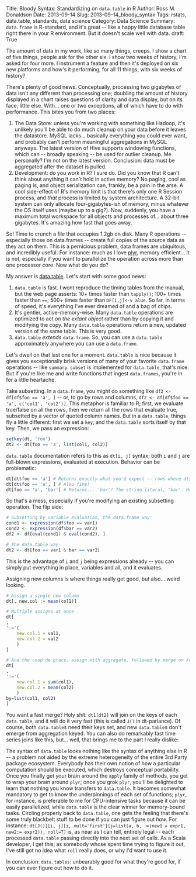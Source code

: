 Title: Bloody Syntax: Standardizing on `data.table` in R
Author: Ross M. Donaldson
Date: 2013-09-14
Slug: 2013-09-14_bloody_syntax
Tags: rstats, data.table, standards, data science
Category: Data Science
Summary: `data.frame` is R-standard, and it's great -- like a happy little database table right there in your R environment. But it doesn't scale well with data.
draft: True

The amount of data in my work, like so many things, creeps. I show a chart of five things, people ask for the other six. I show two weeks of history, I'm asked for four more. I instrument a feature and then it's deployed on six new platforms and how's it performing, for all 11 things, with six weeks of history?

There's plenty of good news. Conceptually, processing two gigabytes of data isn't any different than processing one; doubling the amount of history displayed in a chart raises questions of clarity and data display, but on its face, little else. With... one or two exceptions, all of which have to do with performance. This bites you from two places:

1. The Data Store: unless you're working with something like Hadoop, it's unlikely you'll be able to do much cleanup on your data before it leaves the datastore. MySQL lacks... basically everything you could ever want, and probably can't perform meaningful aggregations in MySQL anyways. The latest version of Hive supports windowing functions, which can -- broadly speaking -- be used for outlier cleanup. Me personally? I'm not on the latest version. Conclusion: data must be aggregated after the dataset is pulled.
2. Development: do you work in R? I sure do. Did you know that R can't think about anything it can't hold in active memory? No paging, cool as paging is, and object serialization can, frankly, be a pain in the arse. A cool side-effect of R's memory limit is that there's only one R Session process, and _that_ process is limited by system architecture. A 32-bit system can only allocate four-gigabytes-ish of memory, minus whatever the OS itself uses (maybe up to a gig?). Now, suddenly, you have a maximum total workspace for all objects and processes of... about three gigabytes. It's amazing how fast that goes away.

So! Time to crunch a file that occupies 1.2gb on disk. Many R operations -- especially those on data.frames -- create full copies of the source data as they act on them. This is a pernicious problem; data frames are ubiquitous, and incredibly useful. For instance: much as I love [plyr](http://plyr.had.co.nz/), memory efficient... it is not, especially if you want to parallelize the operation across more than one processor core. Now what do you do?

My answer is [data.table](http://datatable.r-forge.r-project.org/). Let's start with some good news:

1. `data.table` is fast. I wont reproduce the timing tables from the manual, but the web page asserts: 10+ times faster than `tapply()`; 100+ times faster than `==`; 500+ times faster than `DF[i,j]<-v alue`. So far, in terms of speed, it's everything I've ever dreamed of and a bag of chips.
2. It's gentler, active-memory-wise. Many `data.table` operations are optimized to act _on the extant object_ rather than by copying it and modifying the copy. Many `data.table` operations return a new, updated version of the same table. This is very good.
3. `data.table` _extends_ `data.frame`. So, you can use a `data.table` approximately anywhere you can use a `data.frame`.

Let's dwell on that last one for a moment. `data.table` is nice because it gives you exceptionally brisk versions of many of your favorite `data.frame` operations -- like `summary`. `subset` is implemented for `data.table`, that's nice. But if you're like me and write functions that ingest `data.frames`, you're in for a little heartache.

Take subsetting. In a `data.frame`, you might do something like `df2 <- df[df$foo == 'a', ]` -- or, to go by rows and columns, `df2 <- df[df$foo == 'a', c('col1', 'col2')]`. This metaphor is familiar to R; first, we evaluate true/false on all the rows, then we return all the rows that evaluate true, subsetted by a vector of quoted column names. But in a `data.table`, things fly a little different: first we set a `key`, and the `data.table` sorts itself by that key. Then, we pass an expression:

```r
setkey(dt, 'foo')
dt2 <- dt[foo == 'a', list(col1, col2)]
```

`data.table` documentation refers to this as `dt[i, j]` syntax; both `i` and `j` are full-blown expressions, evaluated at execution. Behavior can be problematic:

```r
dt[dt$foo == 'a'] # Returns exactly what you'd expect -- rows where dt$foo == 'a' evaluates to `TRUE`
dt[dt$foo == 'a', ] # Also fine!
dt[foo == 'a', 'bar'] # Returns... 'bar'! The string literal, 'bar'. Huzzah.
```

So that's a mess, especially if you're modifying an existing subsetting operation. The flip side:

```r
# Subsetting by variable evaluation, the data.frame way:
cond1 <- expression(df$foo == var1)
cond2 <- expression(df$bar == var2)
df2 <- df[eval(cond1) & eval(cond2), ]

# The data.table way
dt2 <- dt[foo == var1 & bar == var2]
```

This is the advantage of `i` and `j` being expressions already -- you can simply put everything in place, variables and all, and it evaluates.

Assigning new columns is where things really get good, but also... weird looking.

```r
# Assign a single new column
dt[, new.col := mean(col1)]

# Multiple assigns at once
dt[
,
':='(
    new.col.1 = val1,
    new.col.2 = val2
    )
]

# And the coup de grace, assign with aggregate, followed by merge on keys:
dt[
,
':='(
    new.col.1 = sum(col1),
    new.col.2 = mean(col2)
    )
by=list(col1, col2)
]
```

You want a fast merge? Holy shit: `dt1[dt2]` will join on the keys of each `data.table`, and it will do it very fast (this is called `J()` in dt-parlance). Of course, both `data.table`s need their keys set, and new `data.table`s don't emerge from aggregation keyed. You can also do remarkably fast time series joins like this, but... well, that brings me to the part I really dislike:

The syntax of `data.table` looks nothing like the syntax of anything else in R -- a problem not aided by the extreme heterogeneity of the entire 3rd Party package ecosystem. Everybody has their own notion of how a particular computation should be executed, which destroys conceptual portability. Once you finally get your brain around the `apply` family of methods, you get to wrap your brain around `plyr`; once you grok `plyr`, you'll be delighted to learn that nothing you know transfers to `data.table`. It becomes somewhat mandatory to get to know the underpinnings of each set of functions; `plyr`, for instance, is preferable to me for CPU-intensive tasks because it can be easily parallelized, while `data.table` is the clear winner for memory-bound tasks. Circling properly back to `data.table`, one gets the feeling that there's some truly blackbelt stuff to be done if you can just figure out _how_. For instance: `dt[J()][i, j][i, mult='first'][j=list(a, b, `:=`(new1 = expr1, new2:= expr2)), roll=T]` is, as near as I can tell, entirely legal -- each processed `data.table` passing directly into the next set of calls. As a Scala developer, I get this; as somebody whose spent time trying to figure it out, I've still got no idea what `roll` really does, or why I'd want to use it.

In conclusion: `data.tables`: unbearably good for what they're good for, if you can ever figure out how to do it.
